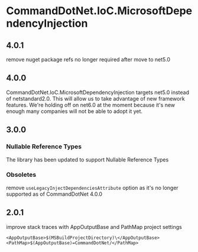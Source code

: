 # CommandDotNet.IoC.MicrosoftDependencyInjection

## 4.0.1

remove nuget package refs no longer required after move to net5.0

## 4.0.0

CommandDotNet.IoC.MicrosoftDependencyInjection targets net5.0 instead of netstandard2.0.  This will allow us to take advantage of new framework features.
We're holding off on net6.0 at the moment because it's new enough many companies will not be able to adopt it yet.

## 3.0.0

### Nullable Reference Types

The library has been updated to support Nullable Reference Types

### Obsoletes

remove `useLegacyInjectDependenciesAttribute` option as it's no longer supported as of CommandDotNet 4.0.0

## 2.0.1

improve stack traces with AppOutputBase and PathMap project settings
```
<AppOutputBase>$(MSBuildProjectDirectory)\</AppOutputBase>
<PathMap>$(AppOutputBase)=CommandDotNet/</PathMap>
```
